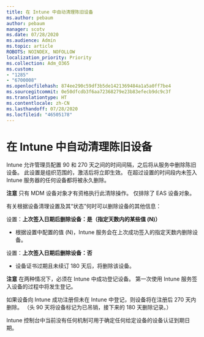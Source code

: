 ```yaml
---
title: 在 Intune 中自动清理陈旧设备
ms.author: pebaum
author: pebaum
manager: scotv
ms.date: 07/28/2020
ms.audience: Admin
ms.topic: article
ROBOTS: NOINDEX, NOFOLLOW
localization_priority: Priority
ms.collection: Adm_O365
ms.custom:
- "1285"
- "6700008"
ms.openlocfilehash: 874ee290c59df3b5de1421369484a1a5a0ff7be4
ms.sourcegitcommit: 0e50dfcdb3f6aa72368279e23b83efecb9dc9c3f
ms.translationtype: HT
ms.contentlocale: zh-CN
ms.lasthandoff: 07/28/2020
ms.locfileid: "46505178"
---
```

# <a name="automatic-cleanup-of-stale-devices-in-intune"></a>在 Intune 中自动清理陈旧设备

Intune 允许管理员配置 90 和 270 天之间的时间间隔，之后将从服务中删除陈旧设备。 此设置是组织范围的，激活后将立即生效。 在超过设置的时间段内未签入 Intune 服务器的任何设备都将被永久删除。

**注意** 只有 MDM 设备对象才有资格执行此清除操作。 仅排除了 EAS 设备对象。

有关根据设备清理设置及其“状态”何时可以删除设备的其他信息：

设置：**上次签入日期后删除设备：是（指定天数内的某些值 (N)）**

- 根据设置中配置的值 (N)，Intune 服务会在上次成功签入的指定天数内删除设备。

设置：**上次签入日期后删除设备：否**

- 设备证书过期且未续订 180 天后，将删除该设备。

**注意** 在两种情况下，必须在 Intune 中成功登记设备。 第一次使用 Intune 服务签入设备的过程中将发生登记。

如果设备向 Intune 成功注册但未在 Intune 中登记，则设备将在注册后 270 天内删除。 （头 90 天将设备标记为已吊销，接下来的 180 天删除记录。）

Intune 控制台中当前没有任何机制可用于确定任何给定设备的设备认证到期日期。